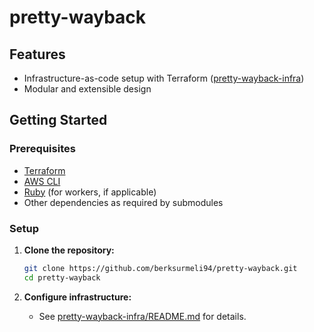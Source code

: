 # pretty-wayback

## Features

- Infrastructure-as-code setup with Terraform ([pretty-wayback-infra](pretty-wayback-infra/))
- Modular and extensible design

## Getting Started

### Prerequisites

- [Terraform](https://www.terraform.io/)
- [AWS CLI](https://aws.amazon.com/cli/)
- [Ruby](https://www.ruby-lang.org/) (for workers, if applicable)
- Other dependencies as required by submodules

### Setup

1. **Clone the repository:**

   ```sh
   git clone https://github.com/berksurmeli94/pretty-wayback.git
   cd pretty-wayback
   ```

2. **Configure infrastructure:**

   - See [pretty-wayback-infra/README.md](pretty-wayback-infra/) for details.
